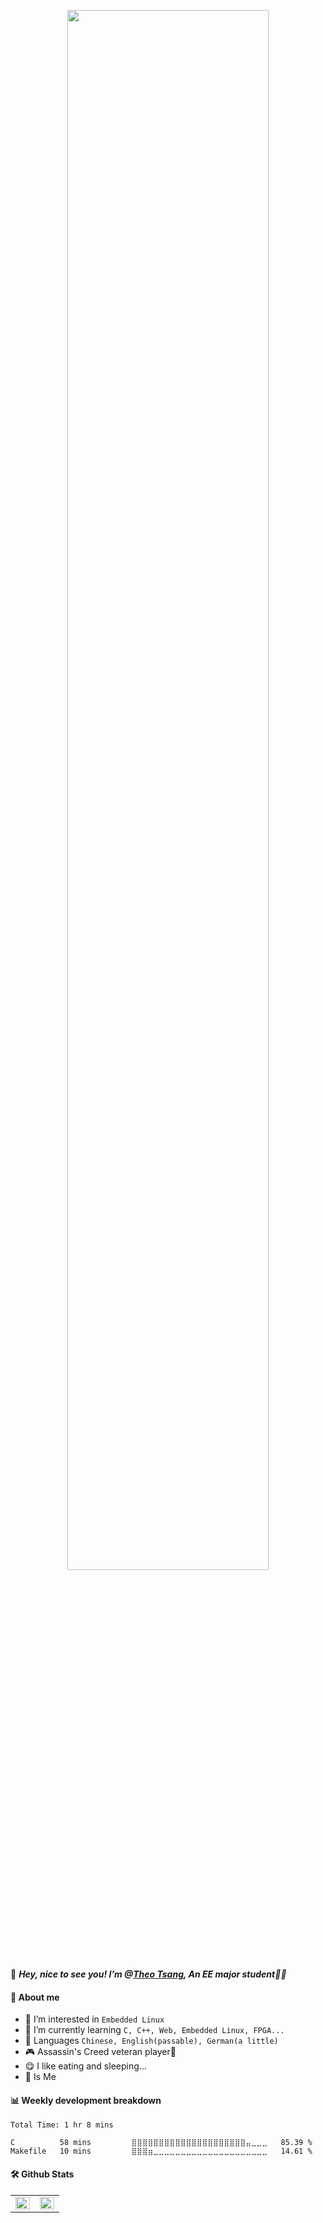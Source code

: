 <p align="center"><a href="https://theotsang.xyz/"><img width="80%" src="https://theotsang.xyz/img_data/github_hello.png" /></a></p>

👋 <em><b>Hey, nice to see you! I’m @[Theo Tsang](https://theotsang.xyz/), An EE major student</b>👨‍🎓 </em>

#### **🧙‍ About me**
- 👀 I’m interested in `Embedded Linux`
- 🌱 I’m currently learning `C, C++, Web, Embedded Linux, FPGA...`
- 📜 Languages `Chinese, English(passable), German(a little)`
- 🎮 Assassin's Creed veteran player🥇
- 😋 I like eating and sleeping...
- 🤡 Is Me 


#### **📊 Weekly development breakdown**
<!--START_SECTION:waka-->

```text
Total Time: 1 hr 8 mins

C          58 mins         ⣿⣿⣿⣿⣿⣿⣿⣿⣿⣿⣿⣿⣿⣿⣿⣿⣿⣿⣿⣿⣿⣤⣀⣀⣀   85.39 %
Makefile   10 mins         ⣿⣿⣿⣶⣀⣀⣀⣀⣀⣀⣀⣀⣀⣀⣀⣀⣀⣀⣀⣀⣀⣀⣀⣀⣀   14.61 %
```

<!--END_SECTION:waka-->


#### **🛠 Github Stats**
<table><tr><td valign="top" width="50%">
  
<img src="https://github-readme-stats.vercel.app/api?username=Theo-Tsang&show_icons=true&count_private=true&hide_border=true&line_height=40" align="left" style="width: 100%" />
  
</td><td valign="top" width="50%">
<div align="center">
  
<img src="https://rishavanand.github.io/static/images/greetings.gif" align="center" style="width: 100%" />
  
</div>  
</td></tr></table>  

<!---
Theo-Tsang/Theo-Tsang is a ✨ special ✨ repository because its `README.md` (this file) appears on your GitHub profile.
You can click the Preview link to take a look at your changes.
--->
